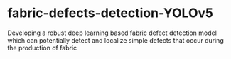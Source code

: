 # fabric-defects-detection-YOLOv5
Developing a robust deep learning based fabric defect detection model which can potentially detect and localize simple defects that occur during the production of fabric
